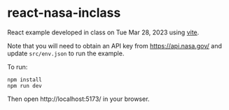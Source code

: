 # react-nasa-inclass

React example developed in class on Tue Mar 28, 2023 using [vite](https://vitejs.dev/).

Note that you will need to obtain an API key from https://api.nasa.gov/ and update `src/env.json` to run the example.

To run:

```
npm install
npm run dev
```

Then open http://localhost:5173/ in your browser.